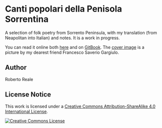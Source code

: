 # Canti popolari della Penisola Sorrentina

A selection of folk poetry from Sorrento Peninsula, with my translation (from Neapolitan into Italian) and notes. It is a work in progress.

You can read it online both [here](manuscript/SUMMARY.md) and on [GitBook](https://robertoreale.gitbooks.io/sorrento/). The [cover image](media/cover.jpg) is a picture by my dearest friend Francesco Saverio Gargiulo.

## Author

Roberto Reale

## License Notice

This work is licensed under a <a rel="license" href="http://creativecommons.org/licenses/by-sa/4.0/">Creative Commons Attribution-ShareAlike 4.0 International License</a>.

<a rel="license" href="http://creativecommons.org/licenses/by-sa/4.0/"><img alt="Creative Commons License" style="border-width:0" src="https://i.creativecommons.org/l/by-sa/4.0/88x31.png" /></a>
